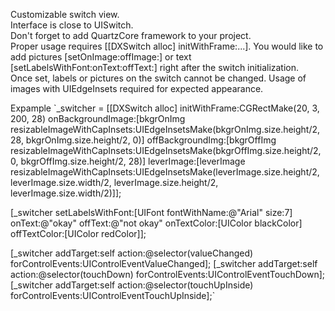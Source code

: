 Customizable switch view.  
Interface is close to UISwitch.  
Don't forget to add QuartzCore framework to your project.  
Proper usage requires [[DXSwitch alloc] initWithFrame:...]. 
You would like to add pictures [setOnImage:offImage:] or text [setLabelsWithFont:onText:offText:] right after the switch initialization.  
Once set, labels or pictures on the switch cannot be changed.
Usage of images with UIEdgeInsets required for expected appearance.



Expample
`_switcher = [[DXSwitch alloc] initWithFrame:CGRectMake(20, 3, 200, 28)
                           onBackgroundImage:[bkgrOnImg resizableImageWithCapInsets:UIEdgeInsetsMake(bkgrOnImg.size.height/2, 28, bkgrOnImg.size.height/2, 0)]
                            offBackgroundImg:[bkgrOffImg resizableImageWithCapInsets:UIEdgeInsetsMake(bkgrOffImg.size.height/2, 0, bkgrOffImg.size.height/2, 28)]
                                  leverImage:[leverImage resizableImageWithCapInsets:UIEdgeInsetsMake(leverImage.size.height/2, leverImage.size.width/2, leverImage.size.height/2, leverImage.size.width/2)]];

[_switcher setLabelsWithFont:[UIFont fontWithName:@"Arial" size:7]  onText:@"okay" offText:@"not okay" onTextColor:[UIColor blackColor] offTextColor:[UIColor redColor]];
    
[_switcher addTarget:self action:@selector(valueChanged) forControlEvents:UIControlEventValueChanged];
[_switcher addTarget:self action:@selector(touchDown) forControlEvents:UIControlEventTouchDown];
[_switcher addTarget:self action:@selector(touchUpInside) forControlEvents:UIControlEventTouchUpInside];`
